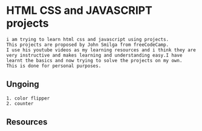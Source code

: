 # HTML CSS and JAVASCRIPT projects

    i am trying to learn html css and javascript using projects.
    This projects are proposed by John Smilga from freeCodeCamp.
    I use his youtube videos as my learning resources and i think they are very instructive and makes learning and understanding easy.I have learnt the basics and now trying to solve the projects on my own.
    This is done for personal purposes.

## Ungoing

    1. color flipper
    2. counter

## Resources
